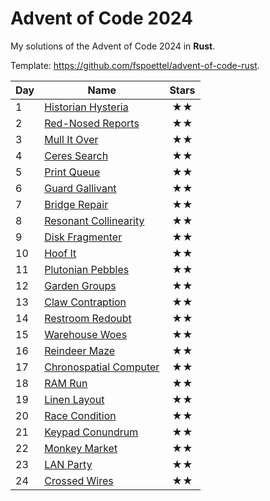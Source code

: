 # Advent of Code 2024

My solutions of the Advent of Code 2024 in **Rust**.

Template: https://github.com/fspoettel/advent-of-code-rust.

| Day | Name                                      | Stars |
|-----|-------------------------------------------|:-----:|
| 1   | [ Historian Hysteria ](src/bin/01.rs)     |  ★★   |
| 2   | [ Red-Nosed Reports ](src/bin/02.rs)      |  ★★   |
| 3   | [ Mull It Over ](src/bin/03.rs)           |  ★★   |
| 4   | [ Ceres Search ](src/bin/04.rs)           |  ★★   |
| 5   | [ Print Queue ](src/bin/05.rs)            |  ★★   |
| 6   | [ Guard Gallivant ](src/bin/06_)          |  ★★   |
| 7   | [ Bridge Repair ](src/bin/07.rs)          |  ★★   |
| 8   | [ Resonant Collinearity ](src/bin/08.rs)  |  ★★   |
| 9   | [ Disk Fragmenter ](src/bin/09.rs)        |  ★★   |
| 10  | [ Hoof It ](src/bin/10.rs)                |  ★★   |
| 11  | [ Plutonian Pebbles ](src/bin/11.rs)      |  ★★   |
| 12  | [ Garden Groups ](src/bin/12.rs)          |  ★★   |
| 13  | [ Claw Contraption ](src/bin/13.rs)       |  ★★   |
| 14  | [ Restroom Redoubt ](src/bin/14.rs)       |  ★★   |
| 15  | [ Warehouse Woes ](src/bin/15.rs)         |  ★★   |
| 16  | [ Reindeer Maze ](src/bin/16.rs)          |  ★★   |
| 17  | [ Chronospatial Computer ](src/bin/17.rs) |  ★★   |
| 18  | [ RAM Run ](src/bin/18.rs)                |  ★★   |
| 19  | [ Linen Layout ](src/bin/19.rs)           |  ★★   |
| 20  | [ Race Condition ](src/bin/20.rs)         |  ★★   |
| 21  | [ Keypad Conundrum ](src/bin/21.rs)       |  ★★   |
| 22  | [ Monkey Market ](src/bin/22.rs)          |  ★★   |
| 23  | [ LAN Party ](src/bin/23.rs)              |  ★★   |
| 24  | [ Crossed Wires ](src/bin/24.rs)          |  ★★   |


